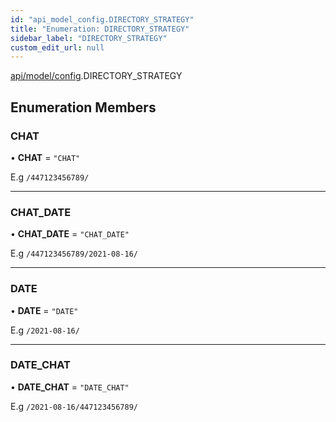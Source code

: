 ```yaml
---
id: "api_model_config.DIRECTORY_STRATEGY"
title: "Enumeration: DIRECTORY_STRATEGY"
sidebar_label: "DIRECTORY_STRATEGY"
custom_edit_url: null
---
```


[api/model/config](/api/modules/api_model_config.md).DIRECTORY_STRATEGY

## Enumeration Members

### CHAT

• **CHAT** = ``"CHAT"``

E.g `/447123456789/`

___

### CHAT\_DATE

• **CHAT\_DATE** = ``"CHAT_DATE"``

E.g `/447123456789/2021-08-16/`

___

### DATE

• **DATE** = ``"DATE"``

E.g `/2021-08-16/`

___

### DATE\_CHAT

• **DATE\_CHAT** = ``"DATE_CHAT"``

E.g `/2021-08-16/447123456789/`
